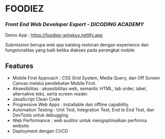 # FOODIEZ
### _Front End Web Developer Expert - DICODING ACADEMY_

Demo App : https://foodiez-winskuy.netlify.app

Submission berupa web app katalog restoran dengan experience dan fungsionalitas yang baik ketika diakses pada perangkat mobile

## Features

- Mobile First Approach : CSS Grid System, Media Query, dan Off Screen Canvas melalui pendekatan Mobile First.
- Aksesibilitas : aksesibilitas web, semantic HTML, tab order, label, alternative teks, serta screen reader.
- JavaScript Clean Code
- Progressive Web Apps : installable dan offline capability.
- Automation Testing : Unit Test, Integration Test, End to End Test, dan DevTools untuk debugging.
- Web Performance : web auditor untuk mengoptimalkan performa website.
- Deployment dengan CI/CD

